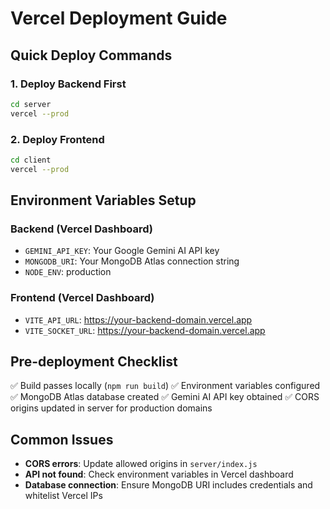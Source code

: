 # Vercel Deployment Guide

## Quick Deploy Commands

### 1. Deploy Backend First
```bash
cd server
vercel --prod
```

### 2. Deploy Frontend
```bash  
cd client
vercel --prod
```

## Environment Variables Setup

### Backend (Vercel Dashboard)
- `GEMINI_API_KEY`: Your Google Gemini AI API key
- `MONGODB_URI`: Your MongoDB Atlas connection string  
- `NODE_ENV`: production

### Frontend (Vercel Dashboard)
- `VITE_API_URL`: https://your-backend-domain.vercel.app
- `VITE_SOCKET_URL`: https://your-backend-domain.vercel.app

## Pre-deployment Checklist

✅ Build passes locally (`npm run build`)
✅ Environment variables configured
✅ MongoDB Atlas database created
✅ Gemini AI API key obtained
✅ CORS origins updated in server for production domains

## Common Issues

- **CORS errors**: Update allowed origins in `server/index.js`
- **API not found**: Check environment variables in Vercel dashboard
- **Database connection**: Ensure MongoDB URI includes credentials and whitelist Vercel IPs
